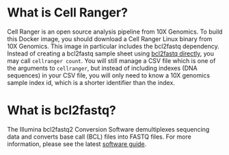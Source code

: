 # What is Cell Ranger?

Cell Ranger is an open source analysis pipeline from 10X Genomics. To build this Docker image, you should download a Cell Ranger Linux binary from 10X Genomics. This image in particular includes the bcl2fastq dependency. Instead of creating a bcl2fastq sample sheet using
[bcl2fastq directly](https://support.10xgenomics.com/single-cell-gene-expression/software/pipelines/latest/using/bcl2fastq-direct),
you may call `cellranger count`. You will still manage a CSV file which is one of the arguments to `cellranger`, but instead of including indexes (DNA sequences) in your CSV file, you will only need to know a 10X genomics sample index id, which is a shorter identifier than the index.

# What is bcl2fastq?

The Illumina bcl2fastq2 Conversion Software demultiplexes sequencing data and converts base call (BCL) files into FASTQ files. For more information, please see the latest [software guide](https://support.illumina.com/content/dam/illumina-support/documents/documentation/software_documentation/bcl2fastq/bcl2fastq2-v2-20-software-guide-15051736-03.pdf).